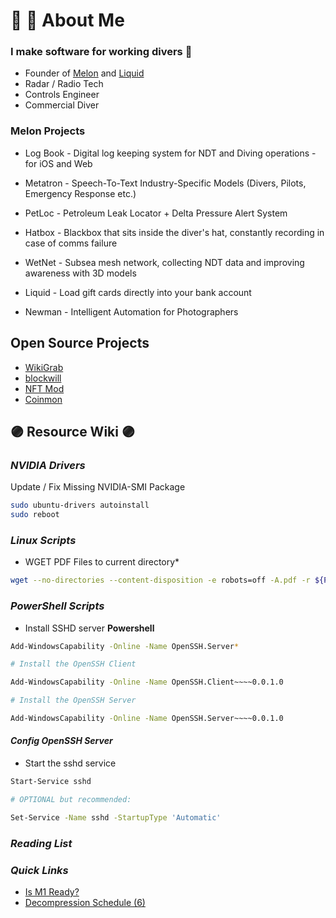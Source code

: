 # 🐙 🤿 About Me

### I make software for working divers 🦯

  + Founder of [Melon](https://www.divemelon.com) and [Liquid](https://www.liquid.cards)
  + Radar / Radio Tech
  + Controls Engineer
  + Commercial Diver


### Melon Projects

  + Log Book - Digital log keeping system for NDT and Diving operations - for iOS and Web
  + Metatron - Speech-To-Text Industry-Specific Models (Divers, Pilots, Emergency Response etc.)
  + PetLoc - Petroleum Leak Locator + Delta Pressure Alert System
  + Hatbox - Blackbox that sits inside the diver's hat, constantly recording in case of comms failure
  + WetNet - Subsea mesh network, collecting NDT data and improving awareness with 3D models

  + Liquid - Load gift cards directly into your bank account
  + Newman - Intelligent Automation for Photographers

## Open Source Projects
  + [WikiGrab](https://github.com/newagemob/wikigrab)
  + [blockwill](https://github.com/newagemob/blockwill)
  + [NFT Mod](https://github.com/newagemob/nft-mod)
  + [Coinmon](https://github.com/newagemob/coinmon)
  

## 🟣 Resource Wiki 🟣

### ***NVIDIA Drivers***

Update / Fix Missing NVIDIA-SMI Package

```sh
sudo ubuntu-drivers autoinstall
sudo reboot
```

### ***Linux Scripts***

+ WGET PDF Files to current directory*

```sh
wget --no-directories --content-disposition -e robots=off -A.pdf -r ${PDF URL}
```

### ***PowerShell Scripts***

+ Install SSHD server **Powershell**

```sh
Add-WindowsCapability -Online -Name OpenSSH.Server*

# Install the OpenSSH Client

Add-WindowsCapability -Online -Name OpenSSH.Client~~~~0.0.1.0

# Install the OpenSSH Server

Add-WindowsCapability -Online -Name OpenSSH.Server~~~~0.0.1.0
```

#### _Config OpenSSH Server_

+ Start the sshd service

```sh
Start-Service sshd

# OPTIONAL but recommended:

Set-Service -Name sshd -StartupType 'Automatic'
```

### ***Reading List***

### ***Quick Links***
+ [Is M1 Ready?](https://isapplesiliconready.com/for/developer)
+ [Decompression Schedule (6)](http://www.usu.edu/scuba/navy_manual6.pdf)
